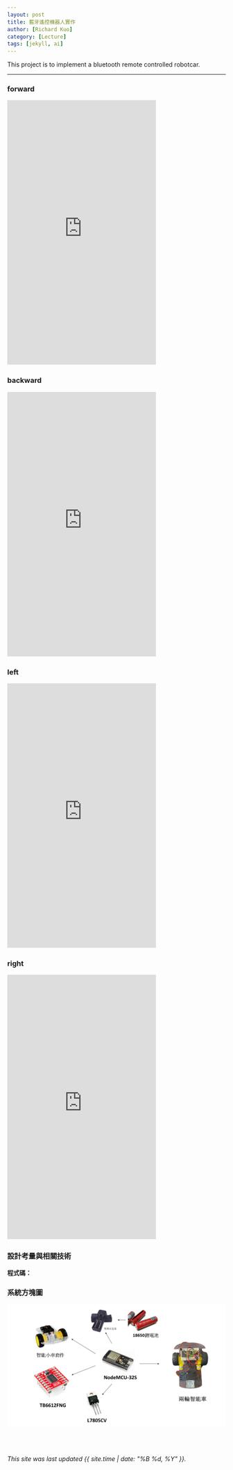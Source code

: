 ```yaml
---
layout: post
title: 藍牙遙控機器人實作
author: [Richard Kuo]
category: [Lecture]
tags: [jekyll, ai]
---
```


This project is to implement a bluetooth remote controlled robotcar.

---
### forward
<iframe width="343" height="610" src="https://www.youtube.com/embed/cEgKL3nPrZs" title="forward" frameborder="0" allow="accelerometer; autoplay; clipboard-write; encrypted-media; gyroscope; picture-in-picture; web-share" allowfullscreen></iframe>


### backward
<iframe width="343" height="610" src="https://www.youtube.com/embed/D0CN3ujb_G0" title="backward" frameborder="0" allow="accelerometer; autoplay; clipboard-write; encrypted-media; gyroscope; picture-in-picture; web-share" allowfullscreen></iframe>

### left
<iframe width="343" height="610" src="https://www.youtube.com/embed/3BkZmkcRrK4" title="left" frameborder="0" allow="accelerometer; autoplay; clipboard-write; encrypted-media; gyroscope; picture-in-picture; web-share" allowfullscreen></iframe>


### right
<iframe width="343" height="610" src="https://www.youtube.com/embed/8w816KhpTxc" title="right" frameborder="0" allow="accelerometer; autoplay; clipboard-write; encrypted-media; gyroscope; picture-in-picture; web-share" allowfullscreen></iframe>




### 設計考量與相關技術
**程式碼：**<br>




### 系統方塊圖
![](https://github.com/peiyu525/MCU-project/blob/main/_posts/%E6%8A%95%E5%BD%B1%E7%89%871.GIF?raw=true)

<br>
<br>

*This site was last updated {{ site.time | date: "%B %d, %Y" }}.*


